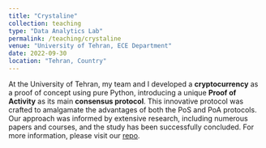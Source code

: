 ```yaml
---
title: "Crystaline"
collection: teaching
type: "Data Analytics Lab"
permalink: /teaching/crystaline
venue: "University of Tehran, ECE Department"
date: 2022-09-30
location: "Tehran, Country"
---
```


At the University of Tehran, my team and I developed a **cryptocurrency** as a proof of concept using pure Python, introducing a unique **Proof of Activity** as its main **consensus protocol**. This innovative protocol was crafted to amalgamate the advantages of both the PoS and PoA protocols. Our approach was informed by extensive research, including numerous papers and courses, and the study has been successfully concluded. For more information, please visit our [repo](https://github.com/Crystalline-Coin/crystalline).